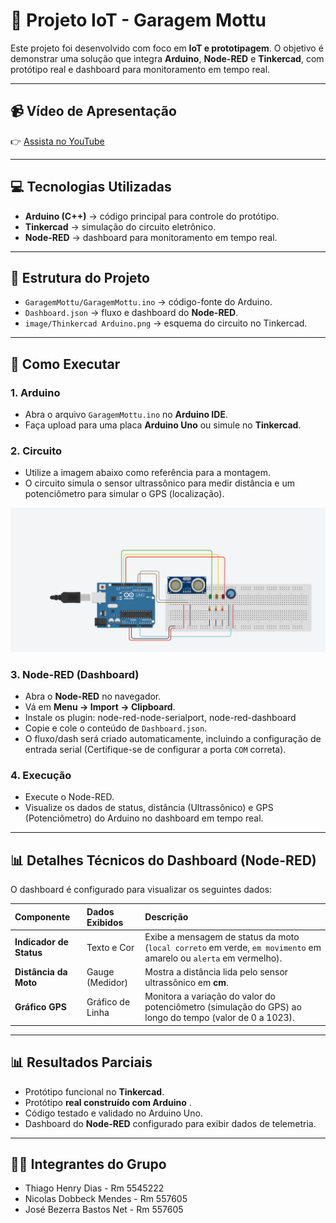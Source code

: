 # 🚗 Projeto IoT - Garagem Mottu

Este projeto foi desenvolvido com foco em **IoT e prototipagem**. O objetivo é demonstrar uma solução que integra **Arduino**, **Node-RED** e **Tinkercad**, com protótipo real e dashboard para monitoramento em tempo real.

---

## 📹 Vídeo de Apresentação
👉 [Assista no YouTube](COLOQUE_AQUI_O_LINK)

---

## 💻 Tecnologias Utilizadas
- **Arduino (C++)** → código principal para controle do protótipo.
- **Tinkercad** → simulação do circuito eletrônico.
- **Node-RED** → dashboard para monitoramento em tempo real.

---

## 📂 Estrutura do Projeto
- `GaragemMottu/GaragemMottu.ino` → código-fonte do Arduino.
- `Dashboard.json` → fluxo e dashboard do **Node-RED**.
- `image/Thinkercad Arduino.png` → esquema do circuito no Tinkercad.

---

## 🚀 Como Executar

### 1. Arduino
- Abra o arquivo `GaragemMottu.ino` no **Arduino IDE**.
- Faça upload para uma placa **Arduino Uno** ou simule no **Tinkercad**.

### 2. Circuito
- Utilize a imagem abaixo como referência para a montagem.
- O circuito simula o sensor ultrassônico para medir distância e um potenciômetro para simular o GPS (localização).

![Esquema do Circuito no Tinkercad: Arduino, Sensor Ultrassônico e LEDs](Image/Arduino.png)
 
### 3. Node-RED (Dashboard)
- Abra o **Node-RED** no navegador.
- Vá em **Menu → Import → Clipboard**.
- Instale os plugin: node-red-node-serialport, node-red-dashboard
- Copie e cole o conteúdo de `Dashboard.json`.
- O fluxo/dash será criado automaticamente, incluindo a configuração de entrada serial (Certifique-se de configurar a porta `COM` correta).

### 4. Execução
- Execute o Node-RED.
- Visualize os dados de status, distância (Ultrassônico) e GPS (Potenciômetro) do Arduino no dashboard em tempo real.

---

## 📊 Detalhes Técnicos do Dashboard (Node-RED)

O dashboard é configurado para visualizar os seguintes dados:

| Componente | Dados Exibidos | Descrição |
| :--- | :--- | :--- |
| **Indicador de Status** | Texto e Cor | Exibe a mensagem de status da moto (`local correto` em verde, `em movimento` em amarelo ou `alerta` em vermelho). |
| **Distância da Moto** | Gauge (Medidor) | Mostra a distância lida pelo sensor ultrassônico em **cm**. |
| **Gráfico GPS** | Gráfico de Linha | Monitora a variação do valor do potenciômetro (simulação do GPS) ao longo do tempo (valor de 0 a 1023). |

---

## 📊 Resultados Parciais
- Protótipo funcional no **Tinkercad**.
- Protótipo **real construído com Arduino** .
- Código testado e validado no Arduino Uno.
- Dashboard do **Node-RED** configurado para exibir dados de telemetria.

---

## 👨‍💻 Integrantes do Grupo
- Thiago Henry Dias - Rm 5545222
- Nicolas Dobbeck Mendes - Rm 557605
- José Bezerra Bastos Net - Rm 557605
